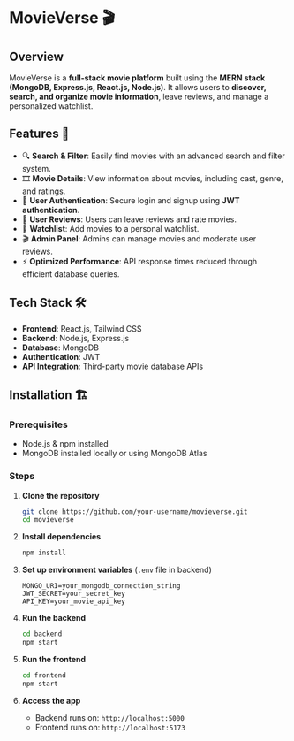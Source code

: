 # MovieVerse 🎬

## Overview
MovieVerse is a **full-stack movie platform** built using the **MERN stack (MongoDB, Express.js, React.js, Node.js)**. It allows users to **discover, search, and organize movie information**, leave reviews, and manage a personalized watchlist.

## Features 🚀
- 🔍 **Search & Filter**: Easily find movies with an advanced search and filter system.
- 🎞️ **Movie Details**: View information about movies, including cast, genre, and ratings.
- 🔐 **User Authentication**: Secure login and signup using **JWT authentication**.
- 📝 **User Reviews**: Users can leave reviews and rate movies.
- 📌 **Watchlist**: Add movies to a personal watchlist.
- 🎬 **Admin Panel**: Admins can manage movies and moderate user reviews.
- ⚡ **Optimized Performance**: API response times reduced through efficient database queries.

## Tech Stack 🛠️
- **Frontend**: React.js, Tailwind CSS
- **Backend**: Node.js, Express.js
- **Database**: MongoDB
- **Authentication**: JWT
- **API Integration**: Third-party movie database APIs

## Installation 🏗️

### Prerequisites
- Node.js & npm installed
- MongoDB installed locally or using MongoDB Atlas

### Steps
1. **Clone the repository**
   ```sh
   git clone https://github.com/your-username/movieverse.git
   cd movieverse
   ```

2. **Install dependencies**
   ```sh
   npm install
   ```

3. **Set up environment variables** (`.env` file in backend)
   ```env
   MONGO_URI=your_mongodb_connection_string
   JWT_SECRET=your_secret_key
   API_KEY=your_movie_api_key
   ```

4. **Run the backend**
   ```sh
   cd backend
   npm start
   ```

5. **Run the frontend**
   ```sh
   cd frontend
   npm start
   ```

6. **Access the app**
   - Backend runs on: `http://localhost:5000`
   - Frontend runs on: `http://localhost:5173`

